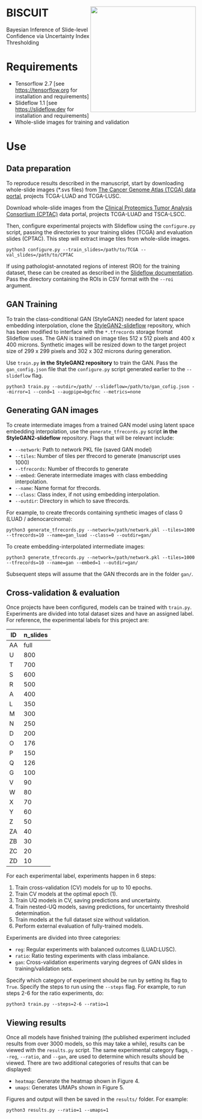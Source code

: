# BISCUIT <img src="https://drive.google.com/file/d/1PiAu0uXaOAL8Z8d7npEO4DSjmt75uY9X/view?usp=sharing" width="280px" align="right" />
Bayesian Inference of Slide-level Confidence via Uncertainty Index Thresholding

# Requirements
- Tensorflow 2.7 [see https://tensorflow.org for installation and requirements]
- Slideflow 1.1 [see https://slideflow.dev for installation and requirements]
- Whole-slide images for training and validation

# Use

## Data preparation
To reproduce results described in the manuscript, start by downloading whole-slide images (\*.svs files) from [The Cancer Genome Atlas (TCGA) data portal](https://portal.gdc.cancer.gov/), projects TCGA-LUAD and TCGA-LUSC.

Download whole-slide images from the [Clinical Proteomics Tumor Analysis Consortium (CPTAC)](https://proteomics.cancer.gov/data-portal) data portal, projects TCGA-LUAD and TSCA-LSCC.

Then, configure experimental projects with Slideflow using the `configure.py` script, passing the directories to your training slides (TCGA) and evaluation slides (CPTAC). This step will extract image tiles from whole-slide images.

```
python3 configure.py --train_slides=/path/to/TCGA --val_slides=/path/to/CPTAC
```

If using pathologist-annotated regions of interest (ROI) for the training dataset, these can be created as described in the [Slideflow documentation](https://slideflow.dev/pipeline.html). Pass the directory containing the ROIs in CSV format with the `--roi` argument.

## GAN Training
To train the class-conditional GAN (StyleGAN2) needed for latent space embedding interpolation, clone the [StyleGAN2-slideflow](https://github.com/jamesdolezal/stylegan2-slideflow) repository, which has been modified to interface with the `*.tfrecords` storage fromat Slideflow uses. The GAN is trained on image tiles 512 x 512 pixels and 400 x 400 microns. Synthetic images will be resized down to the target project size of 299 x 299 pixels and 302 x 302 microns during generation.

Use `train.py` **in the StyleGAN2 repository** to train the GAN. Pass the `gan_config.json` file that the `configure.py` script generated earlier to the `--slideflow` flag.

```
python3 train.py --outdir=/path/ --slideflow=/path/to/gan_cofig.json --mirror=1 --cond=1 --augpipe=bgcfnc --metrics=none
```

## Generating GAN images
To create intermediate images from a trained GAN model using latent space embedding interpolation, use the `generate_tfrecords.py` script **in the StyleGAN2-slideflow** repository. Flags that will be relevant include:

- `--network`: Path to network PKL file (saved GAN model)
- `--tiles`: Number of tiles per tfrecord to generate (manuscript uses 1000)
- `--tfrecords`: Number of tfrecords to generate
- `--embed`: Generate intermediate images with class embedding interpolation.
- `--name`: Name format for tfrecords.
- `--class`: Class index, if not using embedding interpolation.
- `--outdir`: Directory in which to save tfrecords.

For example, to create tfrecords containing synthetic images of class 0 (LUAD / adenocarcinoma):

```
python3 generate_tfrecords.py --network=/path/network.pkl --tiles=1000 --tfrecords=10 --name=gan_luad --class=0 --outdir=gan/
```

To create embedding-interpolated intermediate images:

```
python3 generate_tfrecords.py --network=/path/network.pkl --tiles=1000 --tfrecords=10 --name=gan --embed=1 --outdir=gan/
```

Subsequent steps will assume that the GAN tfrecords are in the folder `gan/`.


## Cross-validation & evaluation
Once projects have been configured, models can be trained with `train.py`. Experiments are divided into total dataset sizes and have an assigned label. For reference, the experimental labels for this project are:

| ID | n_slides |
|----|----------|
| AA | full     |
| U  | 800      |
| T  | 700      |
| S  | 600      |
| R  | 500      |
| A  | 400      |
| L  | 350      |
| M  | 300      |
| N  | 250      |
| D  | 200      |
| O  | 176      |
| P  | 150      |
| Q  | 126      |
| G  | 100      |
| V  | 90       |
| W  | 80       |
| X  | 70       |
| Y  | 60       |
| Z  | 50       |
| ZA | 40       |
| ZB | 30       |
| ZC | 20       |
| ZD | 10       |

For each experimental label, experiments happen in 6 steps:

1. Train cross-validation (CV) models for up to 10 epochs.
2. Train CV models at the optimal epoch (1).
3. Train UQ models in CV, saving predictions and uncertainty.
4. Train nested-UQ models, saving predictions, for uncertainty threshold determination.
5. Train models at the full dataset size without validation.
6. Perform external evaluation of fully-trained models.

Experiments are divided into three categories:

- `reg`: Regular experiments with balanced outcomes (LUAD:LUSC).
- `ratio`: Ratio testing experiments with class imbalance.
- `gan`: Cross-validation experiments varying degrees of GAN slides in training/validation sets.

Specify which category of experiment should be run by setting its flag to `True`. Specify the steps to run using the `--steps` flag. For example, to run steps 2-6 for the ratio experiments, do:

```
python3 train.py --steps=2-6 --ratio=1
```

## Viewing results

Once all models have finished training (the published experiment included results from over 3000 models, so this may take a while), results can be viewed with the `results.py` script. The same experimental category flags, `--reg`, `--ratio`, and `--gan`, are used to determine which results should be viewed. There are two additional categories of results that can be displayed:

- `heatmap`: Generate the heatmap shown in Figure 4.
- `umaps`: Generates UMAPs shown in Figure 5.

Figures and output will then be saved in the `results/` folder. For example:

```
python3 results.py --ratio=1 --umaps=1
```
